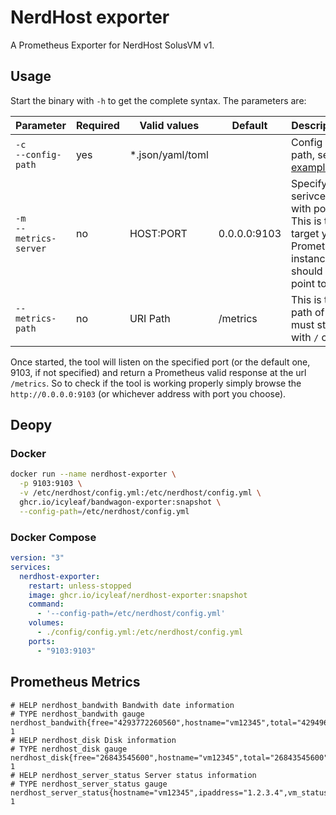 # NerdHost exporter

A Prometheus Exporter for NerdHost SolusVM v1.

## Usage

Start the binary with `-h` to get the complete syntax. The parameters are:

| Parameter | Required | Valid values | Default | Description |
| -- | -- | -- | -- | -- |
| `-c`<br />`--config-path` | yes | *.json/yaml/toml | | Config path, see [examples](config/).
| `-m`<br />`--metrics-server` | no | HOST:PORT | 0.0.0.0:9103 | Specify the serivce with port. This is the target your Prometheus instance should point to.
| `--metrics-path` | no | URI Path | /metrics | This is the path of URI, must starts with `/` char.

Once started, the tool will listen on the specified port (or the default one, 9103, if not specified) and return a Prometheus valid response at the url `/metrics`. So to check if the tool is working properly simply browse the `http://0.0.0.0:9103` (or whichever address with port you choose).

## Deopy

### Docker

```bash
docker run --name nerdhost-exporter \
  -p 9103:9103 \
  -v /etc/nerdhost/config.yml:/etc/nerdhost/config.yml \
  ghcr.io/icyleaf/bandwagon-exporter:snapshot \
  --config-path=/etc/nerdhost/config.yml
```

### Docker Compose

```yaml
version: "3"
services:
  nerdhost-exporter:
    restart: unless-stopped
    image: ghcr.io/icyleaf/nerdhost-exporter:snapshot
    command:
      - '--config-path=/etc/nerdhost/config.yml'
    volumes:
      - ./config/config.yml:/etc/nerdhost/config.yml
    ports:
      - "9103:9103"
```

## Prometheus Metrics

```text
# HELP nerdhost_bandwith Bandwith date information
# TYPE nerdhost_bandwith gauge
nerdhost_bandwith{free="4293772260560",hostname="vm12345",total="4294967296000",used="1195035440",used_percent="0"} 1
# HELP nerdhost_disk Disk information
# TYPE nerdhost_disk gauge
nerdhost_disk{free="26843545600",hostname="vm12345",total="26843545600",used="0",used_percent="0"} 1
# HELP nerdhost_server_status Server status information
# TYPE nerdhost_server_status gauge
nerdhost_server_status{hostname="vm12345",ipaddress="1.2.3.4",vm_status="online"} 1
```
